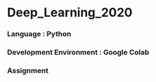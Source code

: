 # Deep_Learning_2020

### Language : Python
### Development Environment : Google Colab
### Assignment
